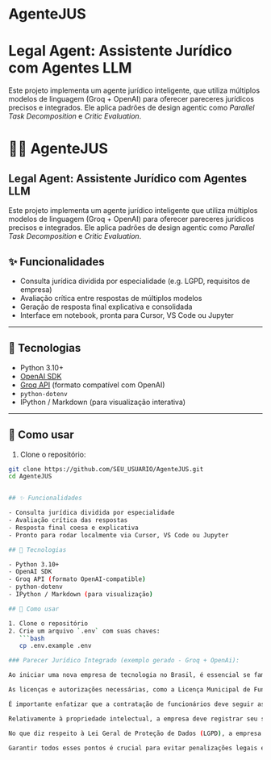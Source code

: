 # AgenteJUS 

# Legal Agent: Assistente Jurídico com Agentes LLM

Este projeto implementa um agente jurídico inteligente, que utiliza múltiplos modelos de linguagem (Groq + OpenAI) para oferecer pareceres jurídicos precisos e integrados. Ele aplica padrões de design agentic como _Parallel Task Decomposition_ e _Critic Evaluation_.

# 🧑‍⚖️ AgenteJUS

## Legal Agent: Assistente Jurídico com Agentes LLM

Este projeto implementa um agente jurídico inteligente que utiliza múltiplos modelos de linguagem (Groq + OpenAI) para oferecer pareceres jurídicos precisos e integrados. Ele aplica padrões de design agentic como _Parallel Task Decomposition_ e _Critic Evaluation_.

## ✨ Funcionalidades

- Consulta jurídica dividida por especialidade (e.g. LGPD, requisitos de empresa)
- Avaliação crítica entre respostas de múltiplos modelos
- Geração de resposta final explicativa e consolidada
- Interface em notebook, pronta para Cursor, VS Code ou Jupyter

---

## 🧰 Tecnologias

- Python 3.10+
- [OpenAI SDK](https://pypi.org/project/openai/)
- [Groq API](https://console.groq.com) (formato compatível com OpenAI)
- `python-dotenv`
- IPython / Markdown (para visualização interativa)

---

## 🚀 Como usar

1. Clone o repositório:

```bash
git clone https://github.com/SEU_USUARIO/AgenteJUS.git
cd AgenteJUS


## ✨ Funcionalidades

- Consulta jurídica dividida por especialidade
- Avaliação crítica das respostas
- Resposta final coesa e explicativa
- Pronto para rodar localmente via Cursor, VS Code ou Jupyter

## 🧰 Tecnologias

- Python 3.10+
- OpenAI SDK
- Groq API (formato OpenAI-compatible)
- python-dotenv
- IPython / Markdown (para visualização)

## 🚀 Como usar

1. Clone o repositório
2. Crie um arquivo `.env` com suas chaves:
   ```bash
   cp .env.example .env

### Parecer Jurídico Integrado (exemplo gerado - Groq + OpenAi): 

Ao iniciar uma nova empresa de tecnologia no Brasil, é essencial se familiarizar com os requisitos legais que regem tanto a criação da empresa quanto a gestão dos dados de seus clientes. Primeiramente, a escolha do tipo de empresa e o registro da mesma na Junta Comercial do Estado (JUCE) ou no Registro Civil das Pessoas Jurídicas (RCPJ) é crucial. Também é importante obter a Carteira de Pessoa Jurídica (CPJ) ou o Cadastro Nacional de Pessoa Jurídica (CNPJ) para a sua empresa.

As licenças e autorizações necessárias, como a Licença Municipal de Funcionamento (LMF), Licença de Atividade Econômica (LAE) e a Autorização de funcionamento pela Vigilância Sanitária (VISA) também devem ser consideradas. A empresa precisa estar cadastrada no Cadastro Nacional de Pessoas Jurídicas (CNPJ), Cadastro de Contribuintes do Estado (CADE) e Cadastro de Pessoas Físicas e Jurídicas (CPF/CNPJ).

É importante enfatizar que a contratação de funcionários deve seguir as leis trabalhistas, incluindo a assinatura de carteira de trabalho e o pagamento de impostos e contribuições sociais. A empresa também deve estar inscrita no cadastro de empregadores do Ministério do Trabalho (MTE).

Relativamente à propriedade intelectual, a empresa deve registrar seu software, marcas e domínios de internet nos respectivos órgãos. Além disso, diversas obrigações fiscais devem ser consideradas, como o pagamento de Imposto de Renda das Pessoas Jurídicas (IRPJ), Imposto sobre Serviços de Qualquer Natureza (ISSQN), a Contribuição para o Fundo de Garantia do Tempo de Serviço (FGTS) e a Contribuição para o Instituto Nacional do Seguro Social (INSS).

No que diz respeito à Lei Geral de Proteção de Dados (LGPD), a empresa deve obter o consentimento expresso do titular dos dados antes de coletar e processar os dados pessoais, além de operar de maneira transparente e minimizando a coleta de dados. Os dados podem ser coletados apenas para finalidades específicas, e a empresa deve garantir a segurança dos dados coletados. Em caso de violação de dados, a Autoridade Nacional de Proteção de Dados (ANPD) e o titular dos dados devem ser notificados. É necessário também nomear um encarregado para intermediar a comunicação entre a controladora de dados, os titulares dos dados e a ANPD.

Garantir todos esses pontos é crucial para evitar penalizações legais e garantir o sucesso da empresa. A orientação profissional de um advogado, contador ou consultor especializado em gestão de tecnologia pode ser crucial para uma implementação efetiva de todos os requisitos legais.

